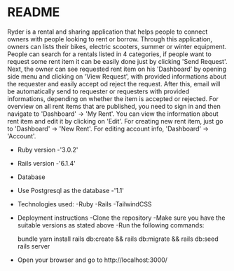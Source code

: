 # README
Ryder is a rental and sharing application that helps people to connect owners with people looking to rent or borrow. Through this application, owners can lists their bikes, electric scooters, summer or winter equipment. People can search for a rentals listed in 4 categories, if people want to request some rent item it can be easily done just by clicking 'Send Request'. Next, the owner can see requested rent item on his 'Dashboard' by opening side menu and clicking on 'View Request', with provided informations about the requester and easily accept od reject the request. After this, email will be automatically send to requester or requesters with provided informations, depending on whether the item is accepted or rejected. For overview on all rent items that are published, you need to sign in and then navigate to 'Dashboard' -> 'My Rent'. You can view the information about rent item and edit it by clicking on 'Edit'. For creating new rent item, just go to 'Dashboard' -> 'New Rent'. For editing account info, 'Dashboard' -> 'Account'.


* Ruby version
-'3.0.2'

* Rails version
-'6.1.4'

* Database
- Use Postgresql as the database
-'1.1'

* Technologies used:
-Ruby
-Rails
-TailwindCSS

* Deployment instructions
-Clone the repository
-Make sure you have the suitable versions as stated above
-Run the following commands:

    bundle
    yarn install
    rails db:create && rails db:migrate && rails db:seed
    rails server

- Open your browser and go to http://localhost:3000/
